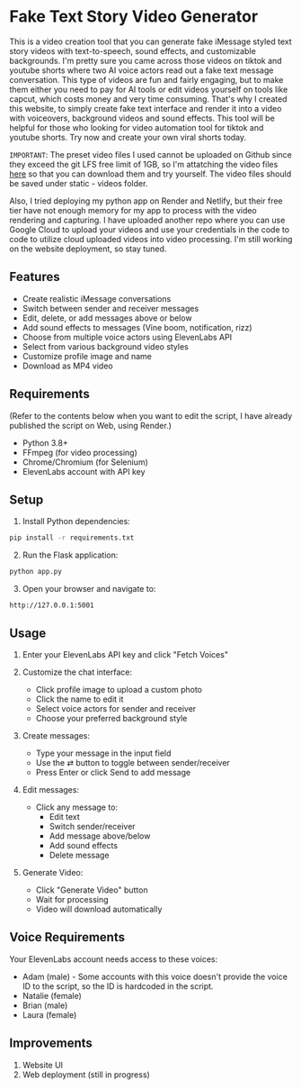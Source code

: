 # Fake Text Story Video Generator

This is a video creation tool that you can generate fake iMessage styled text story videos with text-to-speech, sound effects, and customizable backgrounds.
I'm pretty sure you came across those videos on tiktok and youtube shorts where two AI voice actors read out a fake text message conversation. This type of videos are fun and fairly engaging, but to make them either you need to pay for AI tools or edit videos yourself on tools like capcut, which costs money and very time consuming. That's why I created this website, to simply create fake text interface and render it into a video with voiceovers, background videos and sound effects. This tool will be helpful for those who looking for video automation tool for tiktok and youtube shorts. Try now and create your own viral shorts today.


`IMPORTANT`: The preset video files I used cannot be uploaded on Github since they exceed the git LFS free limit of 1GB, so I'm attatching the video files [here](https://drive.google.com/drive/folders/1lu_HuPx0Tkpa6w7N-8zQUdPmch9Kr-tY?usp=sharing) so that you can download them and try yourself. The video files should be saved under static - videos folder. 

Also, I tried deploying my python app on Render and Netlify, but their free tier have not enough memory for my app to process with the video rendering and capturing. I have uploaded another repo where you can use Google Cloud to upload your videos and use your credentials in the code to code to utilize cloud uploaded videos into video processing. I'm still working on the website deployment, so stay tuned. 

## Features

- Create realistic iMessage conversations
- Switch between sender and receiver messages
- Edit, delete, or add messages above or below
- Add sound effects to messages (Vine boom, notification, rizz)
- Choose from multiple voice actors using ElevenLabs API
- Select from various background video styles
- Customize profile image and name
- Download as MP4 video

## Requirements
(Refer to the contents below when you want to edit the script, I have already published the script on Web, using Render.)

- Python 3.8+
- FFmpeg (for video processing)
- Chrome/Chromium (for Selenium)
- ElevenLabs account with API key

## Setup

1. Install Python dependencies:
```bash
pip install -r requirements.txt
```

2. Run the Flask application:
```bash
python app.py
```

3. Open your browser and navigate to:
```
http://127.0.0.1:5001
```

## Usage

1. Enter your ElevenLabs API key and click "Fetch Voices"
2. Customize the chat interface:
   - Click profile image to upload a custom photo
   - Click the name to edit it
   - Select voice actors for sender and receiver
   - Choose your preferred background style

3. Create messages:
   - Type your message in the input field
   - Use the ⇄ button to toggle between sender/receiver
   - Press Enter or click Send to add message

4. Edit messages:
   - Click any message to:
     - Edit text
     - Switch sender/receiver
     - Add message above/below
     - Add sound effects
     - Delete message

5. Generate Video:
   - Click "Generate Video" button
   - Wait for processing
   - Video will download automatically

## Voice Requirements

Your ElevenLabs account needs access to these voices:
- Adam (male) - Some accounts with this voice doesn't provide the voice ID to the script, so the ID is hardcoded in the script.
- Natalie (female)
- Brian (male)
- Laura (female)

## Improvements
1. Website UI
2. Web deployment (still in progress)
